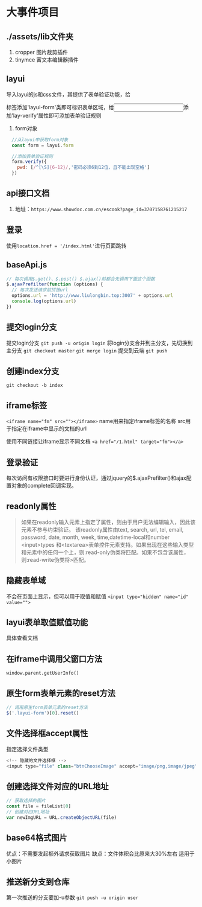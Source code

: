# 大事件项目
## ./assets/lib文件夹
1. cropper 图片裁剪插件
2. tinymce 富文本编辑器插件

## layui
导入layui的js和css文件，其提供了表单验证功能，给<form>标签添加'layui-form'类即可标识表单区域，给<input>添加'lay-verify'属性即可添加表单验证规则
1. form对象
```javascript
  //从layui中获取form对象
  const form = layui.form

  //添加表单验证规则
  form.verify({
    pwd: [/^[\S]{6-12}/,'密码必须6到12位，且不能出现空格']
  })
``` 

## api接口文档
1. 地址：`https://www.showdoc.com.cn/escook?page_id=3707158761215217`

## 登录
使用`location.href = '/index.html'`进行页面跳转

## baseApi.js
```javascript
// 每次调用$.get()、$.post() $.ajax()前都会先调用下面这个函数
$.ajaxPrefilter(function (options) {
  // 每次发送请求前拼接url
  options.url = 'http://www.liulongbin.top:3007' + options.url
  console.log(options.url)
})

```

## 提交login分支
提交login分支
`git push -u origin login`
将login分支合并到主分支，先切换到主分支
`git checkout master`
`git merge login`
提交到云端
`git push`

## 创建index分支
`git checkout -b index`


## iframe标签
`<iframe name="fm" src=""></iframe>`
name用来指定iframe标签的名称
src用于指定在iframe中显示的文档的url

使用不同<a>链接让iframe显示不同文档
`<a href="/1.html" target="fm"></a>`

## 登录验证
每次访问有权限接口时要进行身份认证，通过jquery的$.ajaxPrefilter()和ajax配置对象的complete回调实现。

## readonly属性
>如果在readonly输入元素上指定了属性，则由于用户无法编辑输入，因此该元素不参与约束验证。
>该readonly属性由text, search, url, tel, email, password, date, month, week, time,datetime-local和number \<input>types 和\<textarea>表单控件元素支持。如果出现在这些输入类型和元素中的任何一个上，则:read-only伪类将匹配。如果不包含该属性，则:read-write伪类将>匹配。

## 隐藏表单域
不会在页面上显示，但可以用于取值和赋值
`<input type="hidden" name="id" value="">`

## layui表单取值赋值功能
具体查看文档

## 在iframe中调用父窗口方法
`window.parent.getUserInfo()`

## 原生form表单元素的reset方法
```javascript
// 调用原生form表单元素的reset方法
$('.layui-form')[0].reset()
```

## 文件选择框accept属性
指定选择文件类型
```javascript
<!-- 隐藏的文件选择框 -->
<input type="file" class="btnChooseImage" accept="image/png,image/jpeg" />
```

## 创建选择文件对应的URL地址
```javascript
// 获取选择的图片
const file = fileList[0]
// 创建对应URL地址
var newImgURL = URL.createObjectURL(file)
```

## base64格式图片
优点：不需要发起额外请求获取图片
缺点：文件体积会比原来大30%左右
适用于小图片

## 推送新分支到仓库
第一次推送的分支要加-u参数
`git push -u origin user`